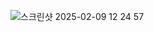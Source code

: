 ![스크린샷 2025-02-09 12 24 57](https://github.com/user-attachments/assets/974e253e-116c-4d6e-a21a-780359abd962)
